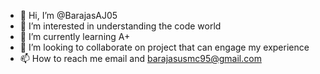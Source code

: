 - 👋 Hi, I’m @BarajasAJ05
- 👀 I’m interested in understanding the code world
- 🌱 I’m currently learning A+
- 💞️ I’m looking to collaborate on project that can engage my experience 
- 📫 How to reach me email and barajasusmc95@gmail.com

<!---
BarajasAJ05/BarajasAJ05 is a ✨ special ✨ repository because its `README.md` (this file) appears on your GitHub profile.
You can click the Preview link to take a look at your changes.
--->
